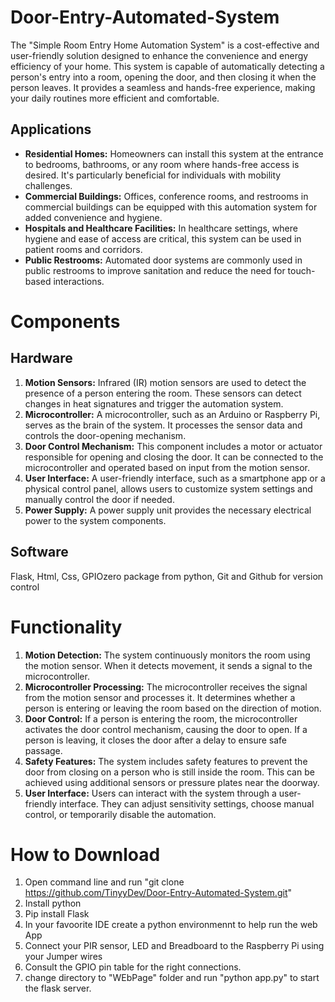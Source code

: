 # Door-Entry-Automated-System
The "Simple Room Entry Home Automation System" is a cost-effective and user-friendly solution designed to enhance the convenience and energy efficiency of your home. This system is capable of automatically detecting a person's entry into a room, opening the door, and then closing it when the person leaves. It provides a seamless and hands-free experience, making your daily routines more efficient and comfortable.

## Applications
- **Residential Homes:** Homeowners can install this system at the entrance to bedrooms, bathrooms, or any room where hands-free access is desired. It's particularly beneficial for individuals with mobility challenges.
- **Commercial Buildings:** Offices, conference rooms, and restrooms in commercial buildings can be equipped with this automation system for added convenience and hygiene.
- **Hospitals and Healthcare Facilities:** In healthcare settings, where hygiene and ease of access are critical, this system can be used in patient rooms and corridors.
- **Public Restrooms:** Automated door systems are commonly used in public restrooms to improve sanitation and reduce the need for touch-based interactions.

# Components
## Hardware
1. **Motion Sensors:** Infrared (IR) motion sensors are used to detect the presence of a person entering the room. These sensors can detect changes in heat signatures and trigger the automation system.
2. **Microcontroller:** A microcontroller, such as an Arduino or Raspberry Pi, serves as the brain of the system. It processes the sensor data and controls the door-opening mechanism.
3. **Door Control Mechanism:** This component includes a motor or actuator responsible for opening and closing the door. It can be connected to the microcontroller and operated based on input from the motion sensor.
4. **User Interface:** A user-friendly interface, such as a smartphone app or a physical control panel, allows users to customize system settings and manually control the door if needed.
5. **Power Supply:** A power supply unit provides the necessary electrical power to the system components.

## Software
Flask, Html, Css, GPIOzero package from python, Git and Github for version control

# Functionality
1. **Motion Detection:** The system continuously monitors the room using the motion sensor. When it detects movement, it sends a signal to the microcontroller.
2. **Microcontroller Processing:** The microcontroller receives the signal from the motion sensor and processes it. It determines whether a person is entering or leaving the room based on the direction of motion.
3. **Door Control:** If a person is entering the room, the microcontroller activates the door control mechanism, causing the door to open. If a person is leaving, it closes the door after a delay to ensure safe passage.
4. **Safety Features:** The system includes safety features to prevent the door from closing on a person who is still inside the room. This can be achieved using additional sensors or pressure plates near the doorway.
5. **User Interface:** Users can interact with the system through a user-friendly interface. They can adjust sensitivity settings, choose manual control, or temporarily disable the automation.
 

# How to Download
1. Open command line and run "git clone https://github.com/TinyyDev/Door-Entry-Automated-System.git"
2. Install python
3. Pip install Flask
4. In your favoorite IDE create a python environmennt to help run the web App
5. Connect your PIR sensor, LED and Breadboard to the Raspberry Pi using your Jumper wires
6. Consult the GPIO pin table for the right connections.
7. change directory to "WEbPage" folder and run "python app.py" to start the flask server.

